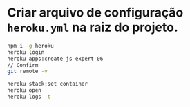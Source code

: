# Criar arquivo de configuração `heroku.yml` na raiz do projeto.

```bash
npm i -g heroku
heroku login
heroku apps:create js-expert-06
// Confirm
git remote -v

heroku stack:set container
heroku open
heroku logs -t
```